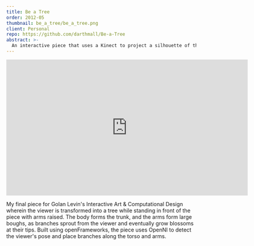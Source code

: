 ```yaml
---
title: Be a Tree
order: 2012-05
thumbnail: be_a_tree/be_a_tree.png
client: Personal
repo: https://github.com/darthmall/Be-a-Tree
abstract: >-
  An interactive piece that uses a Kinect to project a silhouette of the viewer and grow tree limbs with blossoms from their body as they raise their arms.
---
```


<iframe class="video" src="https://player.vimeo.com/video/41874498" width="640" height="360" frameborder="0" webkitallowfullscreen mozallowfullscreen allowfullscreen></iframe>

My final piece for Golan Levin's Interactive Art & Computational Design wherein
the viewer is transformed into a tree while standing in front of the piece with
arms raised. The body forms the trunk, and the arms form large boughs, as
branches sprout from the viewer and eventually grow blossoms at their tips.
Built using openFrameworks, the piece uses OpenNI to detect the viewer's pose
and place branches along the torso and arms.
